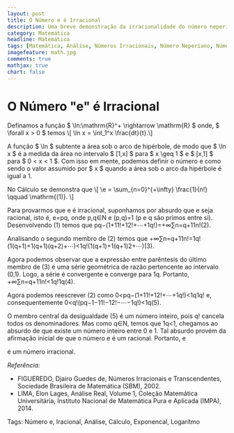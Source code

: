 ```yaml
---
layout: post
title: O Número e é Irracional
description: Uma breve demonstração da irracionalidade do número neperiano
category: Matemática
headline: Matemática
tags: [Matemática, Análise, Números Irracionais, Número Neperiano, Número e, Cálculo, Exponencial, Logaritmo]
imagefeature: math.jpg
comments: true
mathjax: true 
chart: false
---
```


# O Número "e" é Irracional

Definamos a função $ \ln:\mathrm{R}^+ \rightarrow \mathrm{R} $
onde, $ \forall x > 0 $ temos \\[ \ln x = \int_1^x \frac{dt}{t}.\\]

A função $ \ln $
subtente a área sob o arco de hipérbole, de modo que $ \ln x $ é a medida da área no intervalo $ [1,x] $ para $ x \geq 1 $ e $ [x,1] $ para $ 0 < x < 1 $. Com isso em mente, podemos definir o número e como sendo o valor assumido por $ x $ quando a área sob o arco da hipérbole é igual a 1.

No Cálculo se demonstra que \\[ \e = \sum_{n=0}^{+\infty} \frac{1}{n!} \qquad \mathrm{(1)}. \\]

Para provarmos que e
é irracional, suponhamos por absurdo que e seja racional, isto é, e=pq, onde p,q∈N e (p,q)=1 (p e q são primos entre si). Desenvolvendo (1) temos que pq−(1+11!+12!+⋯+1q!)=+∞∑n=q+11n!(2).

Analisando o segundo membro de (2)
temos que +∞∑n=q+11n!=1q!(1(q+1)+1(q+1)(q+2)+⋯)<1q!(1(q+1)+1(q+1)2+⋯)(3).

Agora podemos observar que a expressão entre parêntesis do último membro de (3)
é uma série geométrica de razão pertencente ao intervalo (0,1). Logo, a série é convergente e converge para 1q. Portanto, +∞∑n=q+11n!<1q!1q(4).

Agora podemos reescrever (2)
como 0<pq−(1+11!+12!+⋯+1q!)<1q1q! e, consequentemente 0<q!(pq−1−11!−12!−⋯−1q!)<1q(5).

O membro central da desigualdade (5)
é um número inteiro, pois q! cancela todos os denominadores. Mas como q∈N, temos que 1q<1, chegamos ao absurdo de que existe um número inteiro entre 0 e 1. Tal absurdo provém da afirmação inicial de que o número e é um racional. Portanto, e

é um número irracional.

*Referência:*

- FIGUEREDO, Djairo Guedes de, Números Irracionais e Transcendentes, Sociedade Brasileira de Matemática (SBM), 2002.
- LIMA, Elon Lages, Análise Real, Volume 1, Coleção Matemática Universitária, Instituto Nacional de Matemática Pura e Aplicada (IMPA), 2014.

Tags: Número e, Iracional, Análise, Cálculo, Exponencal, Logarítmo

